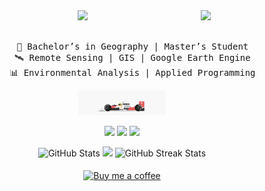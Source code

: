 <div align="center">
<img src="https://github.com/kayque25/kayque25/blob/main/your-image.png" width="25%" align="right" />
<img src="https://readme-typing-svg.demolab.com?font=Inconsolata&weight=500&size=50&duration=4000&pause=300&color=4CAF50&center=true&vCenter=true&multiline=true&repeat=false&random=false&width=1300&height=140&lines=🌍+Hi!;I'm+Kayque+Dias,+a+geographer+and+researcher+in+UFPA" width="50%" />
<br><br>
<pre>
    📌 Bachelor’s in Geography | Master’s Student
    🛰️ Remote Sensing | GIS | Google Earth Engine
    📊 Environmental Analysis | Applied Programming
</pre>
<img src="https://raw.githubusercontent.com/vallauri-ict/formula-1-thespino/master/assets/f1-illustration.gif" height="40" />

<br>
    
[![](https://img.shields.io/badge/Lattes-004080?style=flat&logo=academia&logoColor=white)](http://lattes.cnpq.br/5961292748412062)
[![](https://img.shields.io/badge/LinkedIn-0a66c2?style=flat&logo=linkedin&logoColor=white)](https://www.linkedin.com/in/kayque-dias-627a64244/)
[![](https://img.shields.io/badge/ResearchGate-00CCBB?style=flat&logo=researchgate&logoColor=white)](https://www.researchgate.net/profile/Kayque-Dias?ev=hdr_xprf)
    
<p align="center">
  <img height="50%" width="auto" src="https://github-readme-stats.vercel.app/api?username=kayque25&show_icons=true&count_private=true&theme=darcula&hide_border=true&hide=issues,contribs&bg_color=00000000&title_color=4CAF50&icon_color=4CAF50" alt="GitHub Stats">
  <img height="50%" width="auto" src="https://github-readme-stats.vercel.app/api/top-langs/?username=kayque25&layout=compact&hide_border=true&theme=darcula&bg_color=00000000&langs_count=10&title_color=4CAF50">
  <img src="https://github-readme-streak-stats.herokuapp.com/?user=kayque25&theme=darcula&hide_border=true&background=FFFFFF00&stroke=4CAF50&ring=4CAF50&fire=4CAF50&currStreakLabel=4CAF50&dates=C0C0C0&sideNums=C0C0C0&currStreakNum=C0C0C0" alt="GitHub Streak Stats">
  <br>
  <br>
  <a href="https://www.buymeacoffee.com/yourprofile"> <img align="center" src="https://cdn.buymeacoffee.com/buttons/v2/default-green.png" height="50" width="210" alt="Buy me a coffee" /></a>
</p>
